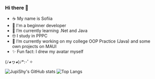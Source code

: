 ### Hi there 👋

- ☕ My name is Sofiia
- 🍄 I'm a beginner developer
- 🌱 I’m currently learning .Net and Java
- 🤓 I study in PPPC
- 🔭 I’m currently working on my college OOP Practice (Java) and some own projects on MAUI
- ✨ Fun fact: I drew my avatar myself

(ﾉ◕ヮ◕)ﾉ*:･ﾟ✧

![JupiShy's GitHub stats](https://github-readme-stats.vercel.app/api?username=JupiShy&hide=contribs,prs&theme=tokyonight&rank_icon=github)
![Top Langs](https://github-readme-stats.vercel.app/api/top-langs/?username=JupiShy&layout=compact&theme=radical)
